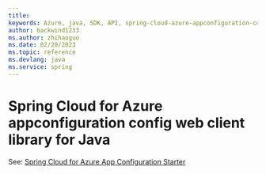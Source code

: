 ```yaml
---
title: 
keywords: Azure, java, SDK, API, spring-cloud-azure-appconfiguration-config-web, spring
author: backwind1233
ms.author: zhihaoguo
ms.date: 02/20/2023
ms.topic: reference
ms.devlang: java
ms.service: spring
---
```

# Spring Cloud for Azure appconfiguration config web client library for Java

See: [Spring Cloud for Azure App Configuration Starter](https://github.com/Azure/azure-sdk-for-java/tree/main/sdk/spring/spring-cloud-azure-starter-appconfiguration-config)

